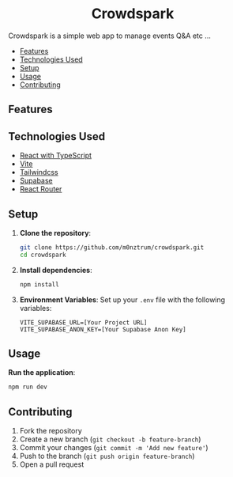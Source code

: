 <h1 align='center'>Crowdspark</h1>
Crowdspark is a simple web app to manage events Q&A etc ...

<!--toc:start-->

-   [Features](#features)
-   [Technologies Used](#technologies-used)
-   [Setup](#setup)
-   [Usage](#usage)
-   [Contributing](#contributing)
<!--toc:end-->

## Features

## Technologies Used

-   [React with TypeScript](https://react.dev)
-   [Vite](https://vite.dev)
-   [Tailwindcss](https://tailwindcss.com)
-   [Supabase](https://supabase.com)
-   [React Router](https://reactrouter.com)

## Setup

1. **Clone the repository**:

    ```bash
    git clone https://github.com/m0nztrum/crowdspark.git
    cd crowdspark
    ```

2. **Install dependencies**:

    ```bash
    npm install
    ```

3. **Environment Variables**: Set up your `.env` file with the following variables:

    ```
    VITE_SUPABASE_URL=[Your Project URL]
    VITE_SUPABASE_ANON_KEY=[Your Supabase Anon Key]
    ```

## Usage

**Run the application**:

```bash
npm run dev
```

## Contributing

1. Fork the repository
2. Create a new branch (`git checkout -b feature-branch`)
3. Commit your changes (`git commit -m 'Add new feature'`)
4. Push to the branch (`git push origin feature-branch`)
5. Open a pull request

